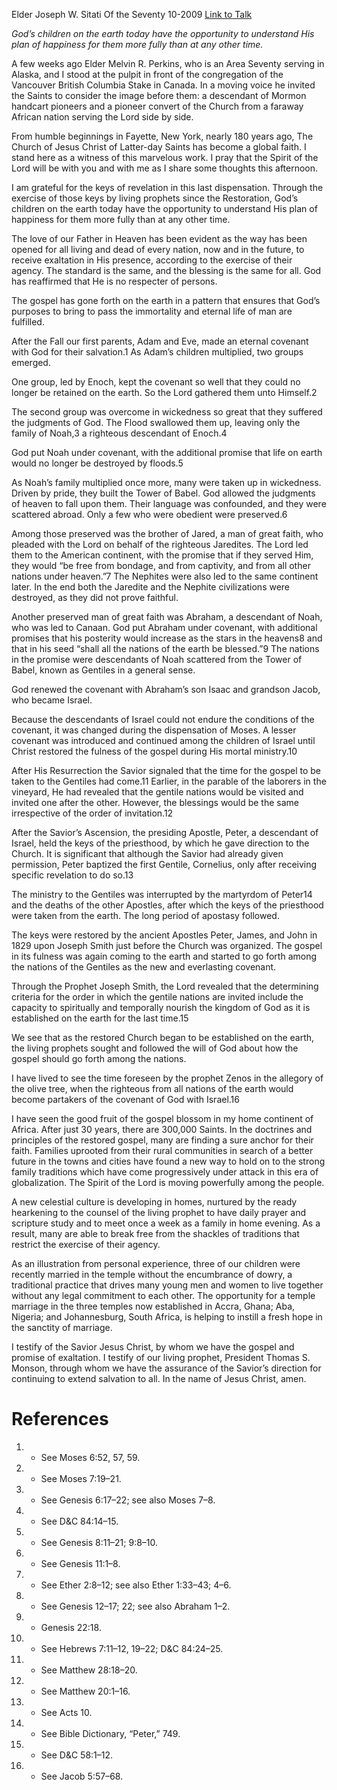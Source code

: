 Elder Joseph W. Sitati
Of the Seventy
10-2009
[Link to Talk](https://www.churchofjesuschrist.org/study/general-conference/2009/10/blessings-of-the-gospel-available-to-all?lang=eng)

_God’s children on the earth today have the opportunity to understand His plan of happiness for them more fully than at any other time._

A few weeks ago Elder Melvin R. Perkins, who is an Area Seventy serving in Alaska, and I stood at the pulpit in front of the congregation of the Vancouver British Columbia Stake in Canada. In a moving voice he invited the Saints to consider the image before them: a descendant of Mormon handcart pioneers and a pioneer convert of the Church from a faraway African nation serving the Lord side by side.

From humble beginnings in Fayette, New York, nearly 180 years ago, The Church of Jesus Christ of Latter-day Saints has become a global faith. I stand here as a witness of this marvelous work. I pray that the Spirit of the Lord will be with you and with me as I share some thoughts this afternoon.

I am grateful for the keys of revelation in this last dispensation. Through the exercise of those keys by living prophets since the Restoration, God’s children on the earth today have the opportunity to understand His plan of happiness for them more fully than at any other time.

The love of our Father in Heaven has been evident as the way has been opened for all living and dead of every nation, now and in the future, to receive exaltation in His presence, according to the exercise of their agency. The standard is the same, and the blessing is the same for all. God has reaffirmed that He is no respecter of persons.

The gospel has gone forth on the earth in a pattern that ensures that God’s purposes to bring to pass the immortality and eternal life of man are fulfilled.

After the Fall our first parents, Adam and Eve, made an eternal covenant with God for their salvation.1 As Adam’s children multiplied, two groups emerged.

One group, led by Enoch, kept the covenant so well that they could no longer be retained on the earth. So the Lord gathered them unto Himself.2

The second group was overcome in wickedness so great that they suffered the judgments of God. The Flood swallowed them up, leaving only the family of Noah,3 a righteous descendant of Enoch.4

God put Noah under covenant, with the additional promise that life on earth would no longer be destroyed by floods.5

As Noah’s family multiplied once more, many were taken up in wickedness. Driven by pride, they built the Tower of Babel. God allowed the judgments of heaven to fall upon them. Their language was confounded, and they were scattered abroad. Only a few who were obedient were preserved.6

Among those preserved was the brother of Jared, a man of great faith, who pleaded with the Lord on behalf of the righteous Jaredites. The Lord led them to the American continent, with the promise that if they served Him, they would “be free from bondage, and from captivity, and from all other nations under heaven.”7 The Nephites were also led to the same continent later. In the end both the Jaredite and the Nephite civilizations were destroyed, as they did not prove faithful.

Another preserved man of great faith was Abraham, a descendant of Noah, who was led to Canaan. God put Abraham under covenant, with additional promises that his posterity would increase as the stars in the heavens8 and that in his seed “shall all the nations of the earth be blessed.”9 The nations in the promise were descendants of Noah scattered from the Tower of Babel, known as Gentiles in a general sense.



God renewed the covenant with Abraham’s son Isaac and grandson Jacob, who became Israel.

Because the descendants of Israel could not endure the conditions of the covenant, it was changed during the dispensation of Moses. A lesser covenant was introduced and continued among the children of Israel until Christ restored the fulness of the gospel during His mortal ministry.10

After His Resurrection the Savior signaled that the time for the gospel to be taken to the Gentiles had come.11 Earlier, in the parable of the laborers in the vineyard, He had revealed that the gentile nations would be visited and invited one after the other. However, the blessings would be the same irrespective of the order of invitation.12

After the Savior’s Ascension, the presiding Apostle, Peter, a descendant of Israel, held the keys of the priesthood, by which he gave direction to the Church. It is significant that although the Savior had already given permission, Peter baptized the first Gentile, Cornelius, only after receiving specific revelation to do so.13

The ministry to the Gentiles was interrupted by the martyrdom of Peter14 and the deaths of the other Apostles, after which the keys of the priesthood were taken from the earth. The long period of apostasy followed.

The keys were restored by the ancient Apostles Peter, James, and John in 1829 upon Joseph Smith just before the Church was organized. The gospel in its fulness was again coming to the earth and started to go forth among the nations of the Gentiles as the new and everlasting covenant.

Through the Prophet Joseph Smith, the Lord revealed that the determining criteria for the order in which the gentile nations are invited include the capacity to spiritually and temporally nourish the kingdom of God as it is established on the earth for the last time.15

We see that as the restored Church began to be established on the earth, the living prophets sought and followed the will of God about how the gospel should go forth among the nations.

I have lived to see the time foreseen by the prophet Zenos in the allegory of the olive tree, when the righteous from all nations of the earth would become partakers of the covenant of God with Israel.16

I have seen the good fruit of the gospel blossom in my home continent of Africa. After just 30 years, there are 300,000 Saints. In the doctrines and principles of the restored gospel, many are finding a sure anchor for their faith. Families uprooted from their rural communities in search of a better future in the towns and cities have found a new way to hold on to the strong family traditions which have come progressively under attack in this era of globalization. The Spirit of the Lord is moving powerfully among the people.

A new celestial culture is developing in homes, nurtured by the ready hearkening to the counsel of the living prophet to have daily prayer and scripture study and to meet once a week as a family in home evening. As a result, many are able to break free from the shackles of traditions that restrict the exercise of their agency.

As an illustration from personal experience, three of our children were recently married in the temple without the encumbrance of dowry, a traditional practice that drives many young men and women to live together without any legal commitment to each other. The opportunity for a temple marriage in the three temples now established in Accra, Ghana; Aba, Nigeria; and Johannesburg, South Africa, is helping to instill a fresh hope in the sanctity of marriage.

I testify of the Savior Jesus Christ, by whom we have the gospel and promise of exaltation. I testify of our living prophet, President Thomas S. Monson, through whom we have the assurance of the Savior’s direction for continuing to extend salvation to all. In the name of Jesus Christ, amen.

# References
1. - See Moses 6:52, 57, 59.
2. - See Moses 7:19–21.
3. - See Genesis 6:17–22; see also Moses 7–8.
4. - See D&C 84:14–15.
5. - See Genesis 8:11–21; 9:8–10.
6. - See Genesis 11:1–8.
7. - See Ether 2:8–12; see also Ether 1:33–43; 4–6.
8. - See Genesis 12–17; 22; see also Abraham 1–2.
9. - Genesis 22:18.
10. - See Hebrews 7:11–12, 19–22; D&C 84:24–25.
11. - See Matthew 28:18–20.
12. - See Matthew 20:1–16.
13. - See Acts 10.
14. - See Bible Dictionary, “Peter,” 749.
15. - See D&C 58:1–12.
16. - See Jacob 5:57–68.